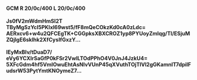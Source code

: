 #### GCM R 20/0c/400 L 20/0c/400
**Js0fV2mWdmHmSI2T**<br/>**TByMgSzYcI5PKlxl69wst5/fF8mQeCOkzKd0cA0zLdc=**<br/>**AERxcv6+w4u2QFCEgTK+CGGpksXBXCROZ1yp8PYUoyZmIqg/Tl/ESjuMZQjlgE6skIhk2XfCysIfGxzY...**<br/><br/>
**IEyMxBIv/tDuaD7/**<br/>**eVy6YCXIrSaGfP0kFSr2VwlLTOdPPhO4V0JnJ4JzkU4=**<br/>**5XFcGdm4hf5VmIOwuEhtAsNlvVUnP45qXVuthTOjTlVl2gGKamnlT7dpiIFudsrW53PytYmtKNOymeZ7...**